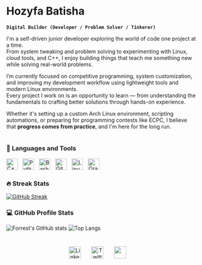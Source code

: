 # Hozyfa Batisha

**`Digital Builder (Developer / Problem Solver / Tinkerer)`**

I'm a self-driven junior developer exploring the world of code one project at a time.  
From system tweaking and problem solving to experimenting with Linux, cloud tools, and C++, I enjoy building things that teach me something new while solving real-world problems.

I’m currently focused on competitive programming, system customization, and improving my development workflow using lightweight tools and modern Linux environments.  
Every project I work on is an opportunity to learn — from understanding the fundamentals to crafting better solutions through hands-on experience.

Whether it's setting up a custom Arch Linux environment, scripting automations, or preparing for programming contests like ECPC, I believe that **progress comes from practice**, and I'm here for the long run.

#

### 🧰 Languages and Tools

<img align="left" alt="C++" width="30px" style="padding-right:10px;" src="https://cdn.jsdelivr.net/gh/devicons/devicon@latest/icons/cplusplus/cplusplus-original.svg" />
<img align="left" alt="Python" width="30px" style="padding-right:10px;" src="https://cdn.jsdelivr.net/gh/devicons/devicon@latest/icons/python/python-original.svg" />
<img align="left" alt="Bash" width="30px" style="padding-right:10px;" src="https://cdn.jsdelivr.net/gh/devicons/devicon@latest/icons/bash/bash-original.svg" />
<img align="left" alt="Git" width="30px" style="padding-right:10px;" src="https://cdn.jsdelivr.net/gh/devicons/devicon/icons/git/git-original.svg" />
<img align="left" alt="Linux" width="30px" style="padding-right:10px;" src="https://cdn.jsdelivr.net/gh/devicons/devicon/icons/linux/linux-original.svg" />
<img align="left" alt="Oracle Cloud" width="30px" style="padding-right:10px;" src="https://cdn-icons-png.freepik.com/256/11389/11389064.png?semt=ais_hybrid" />
<br />

#

### 🔥 Streak Stats

[![GitHub Streak](https://streak-stats.demolab.com?user=Hozyfa-Batisha&theme=prussian)](https://git.io/streak-stats)

### 💻 GitHub Profile Stats

![Forrest's GitHub stats](https://github-readme-stats.vercel.app/api?username=Hozyfa-Batisha&show_icons=true&theme=prussian)
![Top Langs](https://github-readme-stats.vercel.app/api/top-langs/?username=Hozyfa-Batisha&hide_progress=true&theme=prussian)

#

<!-- Social icons section -->
<p align="center">
  <a href="https://www.linkedin.com/in/hozyfa-batisha"><img width="32px" alt="LinkedIn" title="LinkedIn" src="https://www.svgrepo.com/show/473701/linkedin.svg"/></a>
    &#8287;&#8287;&#8287;&#8287;&#8287;
  <a href="https://x.com/hozyfa_batisha"><img width="32px" alt="Twitter" title="Twitter" src="https://cdn.jsdelivr.net/gh/devicons/devicon@latest/icons/twitter/twitter-original.svg" /></a>
  &#8287;&#8287;&#8287;&#8287;&#8287;
  <a href="https://discord.com/users/870813836133928970" alt="Discord" title="Come Play Some Games"><img width="32px" src="https://www.svgrepo.com/show/473585/discord.svg"/></a>
  &#8287;&#8287;&#8287;&#8287;&#8287;
</p>
